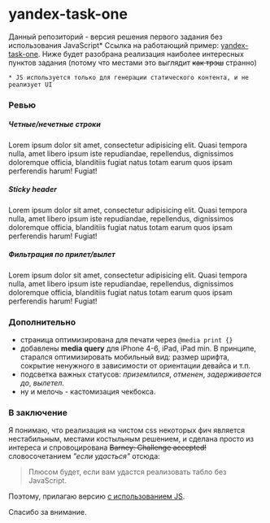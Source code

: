 # yandex-task-one

Данный репозиторий - версия решения первого задания без использования JavaScript*
Ссылка на работающий пример: [yandex-task-one](http://danillewin.github.io/yandex-task-one/).
Ниже будет разобрана реализация наиболее интересных пунктов задания (потому что местами это выглядит ~~как трэш~~ странно)

`* JS используется только для генерации статического контента, и не реализует UI`

### Ревью

##### Четные/нечетные строки
Lorem ipsum dolor sit amet, consectetur adipisicing elit. Quasi tempora nulla, amet libero ipsum iste repudiandae, repellendus, dignissimos doloremque officia, blanditiis fugiat natus totam earum quos ipsam perferendis harum! Fugiat!
##### Sticky header
Lorem ipsum dolor sit amet, consectetur adipisicing elit. Quasi tempora nulla, amet libero ipsum iste repudiandae, repellendus, dignissimos doloremque officia, blanditiis fugiat natus totam earum quos ipsam perferendis harum! Fugiat!
##### Фильтрация по прилет/вылет
Lorem ipsum dolor sit amet, consectetur adipisicing elit. Quasi tempora nulla, amet libero ipsum iste repudiandae, repellendus, dignissimos doloremque officia, blanditiis fugiat natus totam earum quos ipsam perferendis harum! Fugiat!

### Дополнительно

* страница оптимизирована для печати через `@media print {}`
* добавлены **media query** для iPhone 4-6, iPad, iPad min. В принципе, старался оптимизировать мобильный вид: размер шрифта, сокрытие ненужного в зависимости от ориентации девайса и т.п.
* подсветка важных статусов: *приземлился*, *отменен*, *задерживается до*, *вылетел*.
* ну и мелочь - кастомизация чекбокса.

### В заключение
Я понимаю, что реализация на чистом css некоторых фич является нестабильным, местами костыльным решением, и сделана просто из интереса и спровоцирована ~~Barney: Challenge accepted!~~ словосочетанием *"если удасться"* отсюда:

> Плюсом будет, если вам удастся реализовать табло без JavaScript.

Поэтому, прилагаю версию [с использованием JS](https://github.com/danillewin/yandex-task-one-js).

Спасибо за внимание.
